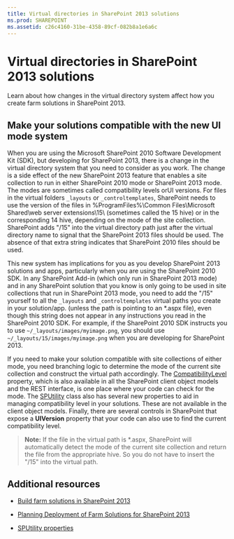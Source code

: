 ```yaml
---
title: Virtual directories in SharePoint 2013 solutions
ms.prod: SHAREPOINT
ms.assetid: c26c4160-31be-4358-89cf-082b8a1e6a6c
---
```



# Virtual directories in SharePoint 2013 solutions
Learn about how changes in the virtual directory system affect how you create farm solutions in SharePoint 2013.
## Make your solutions compatible with the new UI mode system

When you are using the Microsoft SharePoint 2010 Software Development Kit (SDK), but developing for SharePoint 2013, there is a change in the virtual directory system that you need to consider as you work. The change is a side effect of the new SharePoint 2013 feature that enables a site collection to run in either SharePoint 2010 mode or SharePoint 2013 mode. The modes are sometimes called compatibility levels orUI versions. For files in the virtual folders  `_layouts` or `_controltemplates`, SharePoint needs to use the version of the files in %ProgramFiles%\\Common Files\\Microsoft Shared\\web server extensions\\15\\ (sometimes called the 15 hive) or in the corresponding 14 hive, depending on the mode of the site collection. SharePoint adds "/15" into the virtual directory path just after the virtual directory name to signal that the SharePoint 2013 files should be used. The absence of that extra string indicates that SharePoint 2010 files should be used.
  
    
    
This new system has implications for you as you develop SharePoint 2013 solutions and apps, particularly when you are using the SharePoint 2010 SDK. In any SharePoint Add-in (which only run in SharePoint 2013 mode) and in any SharePoint solution that you know is only going to be used in site collections that run in SharePoint 2013 mode, you need to add the "/15" yourself to all the  `_layouts` and `_controltemplates` virtual paths you create in your solution/app. (unless the path is pointing to an *.aspx file), even though this string does not appear in any instructions you read in the SharePoint 2010 SDK. For example, if the SharePoint 2010 SDK instructs you to use `~/_layouts/images/myimage.png`, you should use  `~/_layouts/15/images/myimage.png` when you are developing for SharePoint 2013.
  
    
    
If you need to make your solution compatible with site collections of either mode, you need branching logic to determine the mode of the current site collection and construct the virtual path accordingly. The  [CompatibilityLevel](https://msdn.microsoft.com/library/Microsoft.SharePoint.SPSite.CompatibilityLevel.aspx) property, which is also available in all the SharePoint client object models and the REST interface, is one place where your code can check for the mode. The [SPUtility](https://msdn.microsoft.com/library/Microsoft.SharePoint.Utilities.SPUtility.aspx) class also has several new properties to aid in managing compatibility level in your solutions. These are not available in the client object models. Finally, there are several controls in SharePoint that expose a **UIVersion** property that your code can also use to find the current compatibility level.
  
    
    

> **Note:**
> If the file in the virtual path is *.aspx, SharePoint will automatically detect the mode of the current site collection and return the file from the appropriate hive. So you do not have to insert the "/15" into the virtual path. 
  
    
    


## Additional resources
<a name="bk_addresources"> </a>


-  [Build farm solutions in SharePoint 2013](build-farm-solutions-in-sharepoint.md)
    
  
-  [Planning Deployment of Farm Solutions for SharePoint 2013](http://blogs.technet.com/b/mspfe/archive/2013/02/04/planning-deployment-of-farm-solutions-for-sharepoint.aspx)
    
  
-  [SPUtility properties](http://msdn.microsoft.com/library/Properties.T:Microsoft.SharePoint.Utilities.SPUtility.aspx)
    
  

